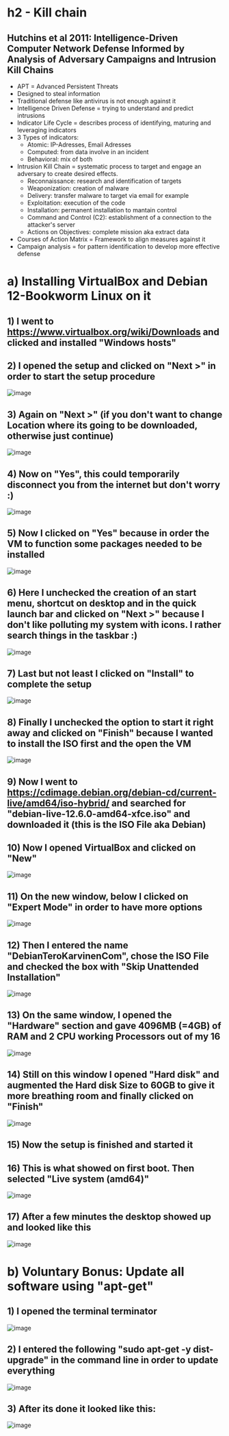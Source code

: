 # h2 - Kill chain

## Hutchins et al 2011: Intelligence-Driven Computer Network Defense Informed by Analysis of Adversary Campaigns and Intrusion Kill Chains
- APT = Advanced Persistent Threats
- Designed to steal information
- Traditional defense like antivirus is not enough against it
- Intelligence Driven Defense = trying to understand and predict intrusions
- Indicator Life Cycle = describes process of identifying, maturing and leveraging indicators
- 3 Types of indicators:
  - Atomic: IP-Adresses, Email Adresses
  - Computed: from data involve in an incident
  - Behavioral: mix of both
- Intrusion Kill Chain = systematic process to target and engage an adversary to create desired effects.
  - Reconnaissance: research and identification of targets
  - Weaponization: creation of malware
  - Delivery: transfer malware to target via email for example
  - Exploitation: execution of the code
  - Installation: permanent installation to mantain control
  - Command and Control (C2): establishment of a connection to the attacker's server
  - Actions on Objectives: complete mission aka extract data
- Courses of Action Matrix = Framework to align measures against it
- Campaign analysis = for pattern identification to develop more effective defense

# a) Installing VirtualBox and Debian 12-Bookworm Linux on it
## 1) I went to https://www.virtualbox.org/wiki/Downloads and clicked and installed "Windows hosts"

## 2) I opened the setup and clicked on "Next >" in order to start the setup procedure
![image](https://github.com/user-attachments/assets/1f5f2101-59b4-4cf1-b20a-668f3245ed01)

## 3) Again on "Next >" (if you don't want to change Location where its going to be downloaded, otherwise just continue)
![image](https://github.com/user-attachments/assets/f35daf8a-01b8-48b0-91be-00407512ec90)

## 4) Now on "Yes", this could temporarily disconnect you from the internet but don't worry :)
![image](https://github.com/user-attachments/assets/7e8de1f2-7f5c-401e-94c1-d9d2ec32783b)

## 5) Now I clicked on "Yes" because in order the VM to function some packages needed to be installed
![image](https://github.com/user-attachments/assets/14adab79-00c6-4e88-9c26-4d5a7a6f0ea6)

## 6) Here I unchecked the creation of an start menu, shortcut on desktop and in the quick launch bar and clicked on "Next >" because I don't like polluting my system with icons. I rather search things in the taskbar :)
![image](https://github.com/user-attachments/assets/a381f953-f5cc-48d8-b568-497361e49821)

## 7) Last but not least I clicked on "Install" to complete the setup
![image](https://github.com/user-attachments/assets/7b13bb7a-82de-4e78-bc1e-6d841a7169ea)

## 8) Finally I unchecked the option to start it right away and clicked on "Finish" because I wanted to install the ISO first and the open the VM
![image](https://github.com/user-attachments/assets/29650fba-a4ff-420e-a0fb-e1dc9335a45c)


## 9) Now I went to https://cdimage.debian.org/debian-cd/current-live/amd64/iso-hybrid/ and searched for "debian-live-12.6.0-amd64-xfce.iso" and downloaded it (this is the ISO File aka Debian)

## 10) Now I opened VirtualBox and clicked on "New" 
![image](https://github.com/user-attachments/assets/e9f27f7e-494e-4ee4-bad8-292a0fc6c26a)

## 11) On the new window, below I clicked on "Expert Mode" in order to have more options
![image](https://github.com/user-attachments/assets/6927f9d7-2962-493a-8f5c-13c3de7a5113)

## 12) Then I entered the name "DebianTeroKarvinenCom", chose the ISO File and checked the box with "Skip Unattended Installation"
![image](https://github.com/user-attachments/assets/b9bd67b1-34c4-4db2-9f99-0f4848bb30a3)

## 13) On the same window, I opened the "Hardware" section and gave 4096MB (=4GB) of RAM and 2 CPU working Processors out of my 16
![image](https://github.com/user-attachments/assets/85168417-418d-42bd-b9ff-4f3627638563)

## 14) Still on this window I opened "Hard disk" and augmented the Hard disk Size to 60GB to give it more breathing room and finally clicked on "Finish"
![image](https://github.com/user-attachments/assets/d6ba20c1-af8b-42e9-a96f-dc3cb7e73d07)

## 15) Now the setup is finished and started it

## 16) This is what showed on first boot. Then selected "Live system (amd64)"
![image](https://github.com/user-attachments/assets/1e7a704b-db26-4e6d-80bf-3d0c695aff0c)

## 17) After a few minutes the desktop showed up and looked like this
![image](https://github.com/user-attachments/assets/d2ff77cf-4bbf-4dba-85b6-26c9555acd81)

# b) Voluntary Bonus: Update all software using "apt-get"
## 1) I opened the terminal terminator
![image](https://github.com/user-attachments/assets/fb0bcad9-00bd-4525-bba4-2b31eb356718)

## 2) I entered the following "sudo apt-get -y dist-upgrade" in the command line in order to update everything
![image](https://github.com/user-attachments/assets/4d801a0b-e968-490d-8279-281fa1072590)

## 3) After its done it looked like this:
![image](https://github.com/user-attachments/assets/51e623a0-d314-4208-8ec5-8200cbd44fc5)
